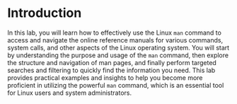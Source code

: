 # Introduction

In this lab, you will learn how to effectively use the Linux `man` command to access and navigate the online reference manuals for various commands, system calls, and other aspects of the Linux operating system. You will start by understanding the purpose and usage of the `man` command, then explore the structure and navigation of man pages, and finally perform targeted searches and filtering to quickly find the information you need. This lab provides practical examples and insights to help you become more proficient in utilizing the powerful `man` command, which is an essential tool for Linux users and system administrators.
